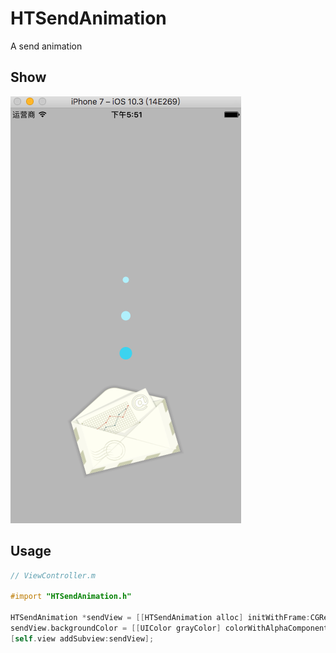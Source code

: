 # HTSendAnimation
A send animation
## Show
![demoImg](https://github.com/runThor/HTSendAnimation/raw/master/Other/Demo.png)
## Usage
```Objective-C
// ViewController.m

#import "HTSendAnimation.h"

HTSendAnimation *sendView = [[HTSendAnimation alloc] initWithFrame:CGRectMake(0, 0, SCREEN_WIDTH, SCREEN_HEIGHT)];
sendView.backgroundColor = [[UIColor grayColor] colorWithAlphaComponent:0.5];
[self.view addSubview:sendView];
```
